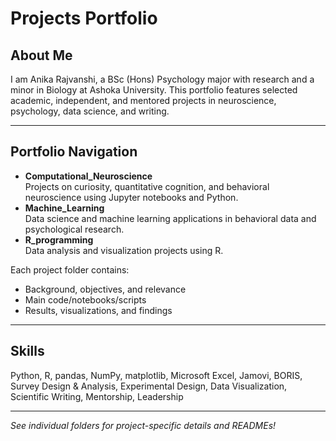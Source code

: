 # Projects Portfolio

## About Me
I am Anika Rajvanshi, a BSc (Hons) Psychology major with research and a minor in Biology at Ashoka University. This portfolio features selected academic, independent, and mentored projects in neuroscience, psychology, data science, and writing.

---

## Portfolio Navigation
- **Computational_Neuroscience**  
  Projects on curiosity, quantitative cognition, and behavioral neuroscience using Jupyter notebooks and Python.
- **Machine_Learning**  
  Data science and machine learning applications in behavioral data and psychological research.
- **R_programming**  
  Data analysis and visualization projects using R.

Each project folder contains:
- Background, objectives, and relevance
- Main code/notebooks/scripts
- Results, visualizations, and findings

---


## Skills
Python, R, pandas, NumPy, matplotlib, Microsoft Excel, Jamovi, BORIS, Survey Design & Analysis, Experimental Design, Data Visualization, Scientific Writing, Mentorship, Leadership

---

_See individual folders for project-specific details and READMEs!_
